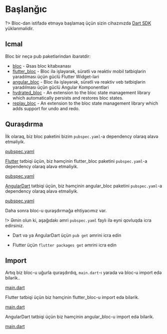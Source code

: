 # Başlanğıc

?> Bloc-dan istifadə etməyə başlamaq üçün  sizin cihazınızda [Dart SDK](https://dart.dev/get-dart) yüklənməlidir.

## Icmal

Bloc bir neçə pub paketlərindən ibarətdir:

- [bloc](https://pub.dev/packages/true_bloc) - Əsas bloc kitabxanası
- [flutter_bloc](https://pub.dev/packages/flutter_true_bloc) - Bloc ilə işləyərək, sürətli və reaktiv mobil tətbiqlərin yaradılması üçün güclü Flutter Widget-ləri
- [angular_bloc](https://pub.dev/packages/angular_true_bloc) - Bloc ilə işləyərək, sürətli və reaktiv veb tətbiqlərin yaradılması üçün güclü Angular Komponentləri
- [hydrated_bloc](https://pub.dev/packages/hydrated_true_bloc) - An extension to the bloc state management library which automatically persists and restores bloc states.
- [replay_bloc](https://pub.dev/packages/replay_true_bloc) - An extension to the bloc state management library which adds support for undo and redo.

## Quraşdırma

İlk olaraq, biz bloc paketini bizim `pubspec.yaml`-a dependency olaraq əlavə etməliyik.

[pubspec.yaml](../_snippets/getting_started/bloc_pubspec.yaml.md ':include')

[Flutter](https://flutter.dev/) tətbiqi üçün, biz həmçinin flutter_bloc paketini `pubspec.yaml`-a dependency olaraq əlavə etməliyik.

[pubspec.yaml](../_snippets/getting_started/flutter_bloc_pubspec.yaml.md ':include')

[AngularDart](https://angulardart.dev/) tətbiqi üçün, biz həmçinin angular_bloc paketini `pubspec.yaml`-a dependency olaraq əlavə etməliyik.

[pubspec.yaml](../_snippets/getting_started/angular_bloc_pubspec.yaml.md ':include')

Daha sonra bloc-u quraşdırmağa ehtiyacımız var.

!> Əmin olun ki, aşağıdakı əmri `pubspec.yaml` faylı ilə eyni qovluqda icra edirsiniz.

- Dart və ya AngularDart üçün `pub get` əmrini icra edin

- Flutter üçün `flutter packages get` əmrini icra edin

## Import

Artıq biz bloc-u uğurla quraşdırdıq, `main.dart`-ı yarada və bloc-u import edə bilərik..

[main.dart](../_snippets/getting_started/bloc_main.dart.md ':include')

Flutter tətbiqi üçün biz həmçinin flutter_bloc-u import edə bilərik.

[main.dart](../_snippets/getting_started/flutter_bloc_main.dart.md ':include')

AngularDart tətbiqi üçün biz həmçinin angular_bloc-u import edə bilərik.

[main.dart](../_snippets/getting_started/angular_bloc_main.dart.md ':include')
